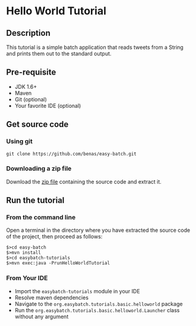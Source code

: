 # Hello World Tutorial

## Description

This tutorial is a simple batch application that reads tweets from a String and prints them out to the standard output.

## Pre-requisite

* JDK 1.6+
* Maven
* Git (optional)
* Your favorite IDE (optional)

## Get source code

### Using git

`git clone https://github.com/benas/easy-batch.git`

### Downloading a zip file

Download the [zip file](https://github.com/benas/easy-batch/archive/easybatch-3.0.0.zip) containing the source code and extract it.

## Run the tutorial

### From the command line

Open a terminal in the directory where you have extracted the source code of the project, then proceed as follows:

```
$>cd easy-batch
$>mvn install
$>cd easybatch-tutorials
$>mvn exec:java -PrunHelloWorldTutorial
```

### From Your IDE

* Import the `easybatch-tutorials` module in your IDE
* Resolve maven dependencies
* Navigate to the `org.easybatch.tutorials.basic.helloworld` package
* Run the `org.easybatch.tutorials.basic.helloworld.Launcher` class without any argument

